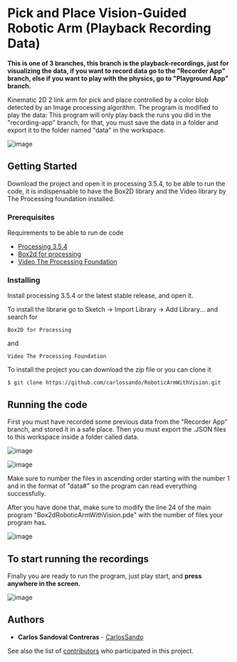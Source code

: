 # Pick and Place Vision-Guided Robotic Arm (Playback Recording Data)

**This is one of 3 branches, this branch is the playback-recordings, just for visualizing the data, if you want to record data go to the "Recorder App" branch, else if you want to play with the physics, go to "Playground App" branch.**

Kinematic 2D 2 link arm for pick and place controlled by a color blob detected by an Image processing algorithm.
The program is modified to play the data: This program will only play back the runs you did in the "recording-app" branch, for that, you must save the data in a folder and export it to the folder named "data" in the workspace.

![image](https://user-images.githubusercontent.com/29716233/137936486-9e31cea9-9680-484d-b4c4-87a1b4800974.png)

## Getting Started

Download the project and open it in processing 3.5.4, to be able to run the code, it is indispensable to have the Box2D library and the Video library by The Processing foundation installed. 

### Prerequisites

Requirements to be able to run de code
- [Processing 3.5.4](https://processing.org/)
- [Box2d for processing](https://github.com/shiffman/Box2D-for-Processing)
- [Video The Processing Foundation](https://processing.org/reference/libraries/video/index.html)

### Installing

Install processing 3.5.4 or the latest stable release, and open it.

To install the librarie go to Sketch -> Import Library -> Add Library... and search for

    Box2D for Processing

and

    Video The Processing Foundation

To install the project you can download the zip file or you can clone it

    $ git clone https://github.com/carlossando/RoboticArmWithVision.git

## Running the code

First you must have recorded some previous data from the "Recorder App" branch, and stored it in a safe place. Then you must export the .JSON files to this workspace inside a folder called data.

![image](https://user-images.githubusercontent.com/29716233/137937000-582e1e61-ad3a-42e4-bb00-febbbc4a74a3.png)

![image](https://user-images.githubusercontent.com/29716233/137937140-acfda9e2-8c69-4cc0-829d-e3c9f7459e6d.png)

Make sure to number the files in ascending order starting with the number 1 and in the format of "data#" so the program can read everything successfully.

After you have done that, make sure to modify the line 24 of the main program "Box2dRoboticArmWithVision.pde" with the number of files your program has.

![image](https://user-images.githubusercontent.com/29716233/137937969-1be76bfc-2193-42d2-b1ad-9f03fa7e862c.png)

## To start running the recordings
Finally you are ready to run the program, just play start, and **press anywhere in the screen.**

![image](https://user-images.githubusercontent.com/29716233/137938617-6f23e37a-cd35-406c-903c-b126f41b5989.png)

## Authors

  - **Carlos Sandoval Contreras** -
    [CarlosSando](https://github.com/carlossando)

See also the list of
[contributors](https://github.com/carlossando/RoboticArmWithVision/graphs/contributors)
who participated in this project.

